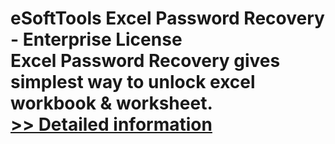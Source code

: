 # eSoftTools Excel Password Recovery - Enterprise License<br />Excel Password Recovery gives simplest way to unlock excel workbook & worksheet.<br />[>> Detailed information](https://secure.shareit.com/shareit/product.html?productid=300877419&affiliateid=200057808)
